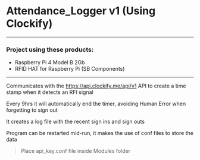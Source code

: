 # Attendance_Logger v1 (Using Clockify)
---
### Project using these products:
- Raspberry Pi 4 Model B 2Gb
- RFID HAT for Raspberry Pi (SB Components)
---
Communicates with the https://api.clockify.me/api/v1 API to create a time stamp when it detects an RFI signal

Every 9hrs it will automatically end the timer, avoiding Human Error when forgetting to sign out

It creates a log file with the recent sign ins and sign outs

Program can be restarted mid-run, it makes the use of conf files to store the data

> Place api_key.conf file inside Modules folder
